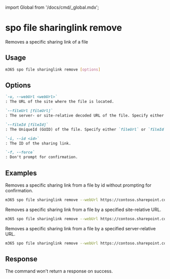 <!-- DISCLAIMER: All secrets, passwords, and sensitive values in this document are examples only and not real credentials. -->
import Global from '/docs/cmd/_global.mdx';

# spo file sharinglink remove

Removes a specific sharing link of a file

## Usage

```sh
m365 spo file sharinglink remove [options]
```

## Options

```md definition-list
`-u, --webUrl <webUrl>`
: The URL of the site where the file is located.

`--fileUrl [fileUrl]`
: The server- or site-relative decoded URL of the file. Specify either `fileUrl` or `fileId` but not both.

`--fileId [fileId]`
: The UniqueId (GUID) of the file. Specify either `fileUrl` or `fileId` but not both.

`-i, --id <id>`
: The ID of the sharing link.

`-f, --force`
: Don't prompt for confirmation.
```

<Global />

## Examples

Removes a specific sharing link from a file by id without prompting for confirmation.

```sh
m365 spo file sharinglink remove --webUrl https://contoso.sharepoint.com/sites/demo --fileId daebb04b-a773-4baa-b1d1-3625418e3234 --id c391b57d-5783-4c53-9236-cefb5c6ef323 --force
```

Removes a specific sharing link from a file by a specified site-relative URL.

```sh
m365 spo file sharinglink remove --webUrl https://contoso.sharepoint.com/sites/demo --fileUrl 'Shared Documents/document.docx' --id c391b57d-5783-4c53-9236-cefb5c6ef323
```

Removes a specific sharing link from a file by a specified server-relative URL.

```sh
m365 spo file sharinglink remove --webUrl https://contoso.sharepoint.com/sites/demo --fileUrl '/sites/demo/Shared Documents/document.docx' --id c391b57d-5783-4c53-9236-cefb5c6ef323
```

## Response

The command won't return a response on success.
